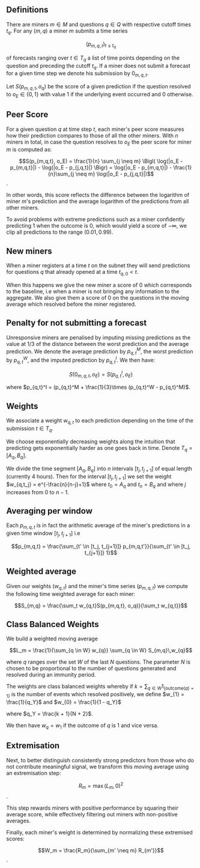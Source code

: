 ## Definitions


There are miners $m\in M$ and questions $q \in Q$ with respective cutoff times $t_q$. For any $(m,q)$ a miner $m$ submits a time series 

$$
(p_{m,q,t})_{t \leq t_q}
$$

of forecasts ranging over $t \in T_q$ a list of time points depending on the question and preceding the cutoff $t_q$. If a miner does not submit a forecast for a given time step we denote his submission by $0_{m,q,t}$. 

Let $S(p_{m,q,t},o_q)$ be the score of a given prediction if the question resolved to $o_E \in \{0,1\}$ with value $1$ if the underlying event occurred and $0$ otherwise.

## Peer Score

For a given question $q$ at time step $t$, each miner's peer score measures how their prediction compares to those of all the other miners. With $n$ miners in total, in case the question resolves to $o_E$ the peer score for miner $m$ is computed as:

$$S(p_{m,q,t}, o_E) = \frac{1}{n} \sum_{j \neq m} \Bigl( \log(|o_E - p_{m,q,t}|) - \log(|o_E - p_{j,q,t}|) \Bigr)
= \log(|o_E - p_{m,q,t}|) - \frac{1}{n}\sum_{j \neq m} \log(|o_E - p_{j,q,t}|)$$.

In other words, this score reflects the difference between the logarithm of miner $m$'s prediction and the average logarithm of the predictions from all other miners.

To avoid problems with extreme predictions such as a miner confidently predicting $1$ when the outcome is $0$, which would yield a score of $-\infty$, we clip all predictions to the range $(0.01, 0.99)$.

## New miners

When a miner registers at a time $t$ on the subnet they will send predictions for questions $q$ that already opened at a time $t_{q,0} < t$. 

When this happens we give the new miner a score of $0$ which corresponds to the baseline, i.e when a miner is not bringing any information to the aggregate. We also give them a score of $0$ on the questions in the moving average which resolved before the miner registered.

## Penalty for not submitting a forecast

Unresponsive miners are penalised by imputing missing predictions as the value at 1/3 of the distance between the worst prediction and the average prediction. We denote the average prediction by $p_{q,t}^M$, the worst prediction by $p_{q,t}^W$, and the imputed prediction by $p_{q,t}^I$. We then have:

$$S(0_{m,q,t}, o_E) = S(p_{q,t}^I, o_E)$$ 

where $p_{q,t}^I = (p_{q,t}^M + \frac{1}{3}\times (p_{q,t}^W - p_{q,t}^M)$.


## Weights

We associate a weight $w_{q, t}$ to each prediction depending on the time of the submission $t \in T_q$. 


We choose exponentially decreasing weights along the intuition that predicting gets exponentially harder as one goes back in time. Denote $T_q = [A_q, B_q ]$.


We divide the time segment $[A_q,B_q]$ into $n$ intervals $[t_j, t_{j+1}]$ of equal length (currently 4 hours). Then for the interval $[t_j, t_{j+1}]$ we set the weight $w_{q,t_j} =  e^{-\frac{n}{n-j}+1}$ where $t_0 = A_q$ and $t_{n} = B_q$ and where $j$ increases from $0$ to $n-1$.

## Averaging per window

Each $p_{m,q,t}$ is in fact the arithmetic average of the miner's predictions in a given time window $[t_j, t_{j+1}]$ i.e

$$p_{m,q,t} = \frac{\sum_{t' \in [t_j, t_{j+1}]} p_{m,q,t'}}{\sum_{t' \in [t_j, t_{j+1}]} 1}$$



## Weighted average 


Given our weights ($w_{q,t}$) and the miner's time series $(p_{m,q,t})$ we compute the following time weighted average for each miner:

$$S_{m,q} = \frac{\sum_t w_{q,t}S(p_{m,q,t}, o_q)}{\sum_t w_{q,t}}$$

## Class Balanced Weights

We build a weighted moving average 

$$L_m = \frac{1}{\sum_{q \in W} w_{q}} \sum_{q \in W} S_{m,q}\,w_{q}$$ 

where $q$ ranges over the set $W$ of the last $N$ questions. The parameter $N$ is chosen to be proportional to the number of questions generated and resolved during an immunity period. 

The weights are class balanced weights whereby if $k = \sum_{q \in W} 1_{\{\text{outcome}(q)=1\}}$ is the number of events which resolved positively, we define 
$w_{1} = \frac{1}{q_Y}$ and $w_{0} = \frac{1}{1 - q_Y}$

where $q_Y = \frac{k + 1}{N + 2}$.

We then have $w_q = w_1$ if the outcome of $q$ is $1$ and vice versa.


## Extremisation

Next, to better distinguish consistently strong predictors from those who do not contribute meaningful signal, we transform this moving average using an extremisation step:

$$R_m = \max\bigl(L_m, 0\bigr)^2$$.

This step rewards miners with positive performance by squaring their average score, while effectively filtering out miners with non-positive averages.

Finally, each miner's weight is determined by normalizing these extremised scores:

$$W_m = \frac{R_m}{\sum_{m' \neq m} R_{m'}}$$.

